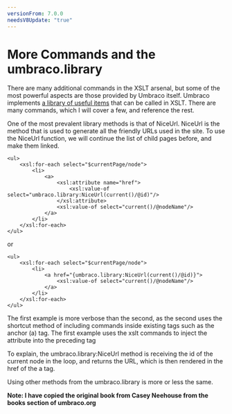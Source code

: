 ```yaml
---
versionFrom: 7.0.0
needsV8Update: "true"
---
```


# More Commands and the umbraco.library
There are many additional commands in the XSLT arsenal, but some of the most powerful aspects are those provided by Umbraco itself.  Umbraco implements [a library of useful items](https://our.umbraco.com/wiki/reference/umbracolibrary) that can be called in XSLT.  There are many commands, which I will cover a few, and reference the rest.

One of the most prevalent library methods is that of NiceUrl.  NiceUrl is the method that is used to generate all the friendly URLs used in the site.  To use the NiceUrl function, we will continue the list of child pages before, and make them linked.

    <ul>
        <xsl:for-each select="$currentPage/node">
            <li>
                <a>
                    <xsl:attribute name="href">
                        <xsl:value-of select="umbraco.library:NiceUrl(current()/@id)"/>
                    </xsl:attribute>
                    <xsl:value-of select="current()/@nodeName"/>
                </a>
            </li>
        </xsl:for-each>
    </ul>

or

    <ul>
        <xsl:for-each select="$currentPage/node">
            <li>
                <a href="{umbraco.library:NiceUrl(current()/@id)}">
                    <xsl:value-of select="current()/@nodeName"/>
                </a>
            </li>
        </xsl:for-each>
    </ul>

The first example is more verbose than the second, as the second uses the shortcut method of including commands inside existing tags such as the anchor (a) tag.  The first example uses the xslt commands to inject the attribute into the preceding tag

To explain, the umbraco.library:NiceUrl method is receiving the id of the current node in the loop, and returns the URL, which is then rendered in the href of the a tag.

Using other methods from the umbraco.library is more or less the same.

**Note: I have copied the original book from Casey Neehouse from the books section of umbraco.org**
